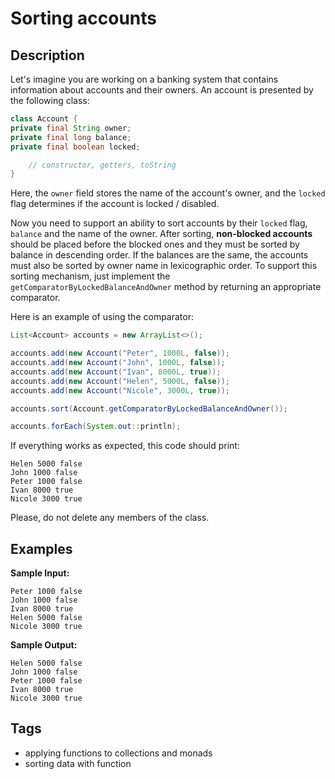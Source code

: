 # Sorting accounts

## Description
Let's imagine you are working on a banking system that contains information about accounts and their owners. An account is presented by the following class:

```java
class Account {
private final String owner;
private final long balance;
private final boolean locked;

    // constructor, getters, toString
}
```

Here, the `owner` field stores the name of the account's owner, and the `locked` flag determines if the account is locked / disabled.

Now you need to support an ability to sort accounts by their `locked` flag, `balance` and the name of the owner. After sorting, **non-blocked accounts** should be placed before the blocked ones and they must be sorted by balance in descending order. If the balances are the same, the accounts must also be sorted by owner name in lexicographic order. To support this sorting mechanism, just implement the `getComparatorByLockedBalanceAndOwner` method by returning an appropriate comparator.

Here is an example of using the comparator:

```java
List<Account> accounts = new ArrayList<>();

accounts.add(new Account("Peter", 1000L, false));
accounts.add(new Account("John", 1000L, false));
accounts.add(new Account("Ivan", 8000L, true));
accounts.add(new Account("Helen", 5000L, false));
accounts.add(new Account("Nicole", 3000L, true));

accounts.sort(Account.getComparatorByLockedBalanceAndOwner());

accounts.forEach(System.out::println);
```

If everything works as expected, this code should print:

```console
Helen 5000 false
John 1000 false
Peter 1000 false
Ivan 8000 true
Nicole 3000 true
```

Please, do not delete any members of the class.


## Examples
**Sample Input:**
```console
Peter 1000 false
John 1000 false
Ivan 8000 true
Helen 5000 false
Nicole 3000 true
```

**Sample Output:**
```console
Helen 5000 false
John 1000 false
Peter 1000 false
Ivan 8000 true
Nicole 3000 true
```

## Tags
- applying functions to collections and monads
- sorting data with function